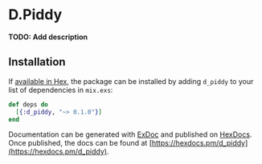 # D.Piddy

**TODO: Add description**

## Installation

If [available in Hex](https://hex.pm/docs/publish), the package can be installed
by adding `d_piddy` to your list of dependencies in `mix.exs`:

```elixir
def deps do
  [{:d_piddy, "~> 0.1.0"}]
end
```

Documentation can be generated with [ExDoc](https://github.com/elixir-lang/ex_doc)
and published on [HexDocs](https://hexdocs.pm). Once published, the docs can
be found at [https://hexdocs.pm/d_piddy](https://hexdocs.pm/d_piddy).


